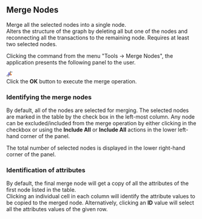 ## Merge Nodes

Merge all the selected nodes into a single node.  
Alters the structure of the graph by deleting all but one of the nodes
and reconnecting all the transactions to the remaining node. Requires at
least two selected nodes.  
  
Clicking the command from the menu "Tools → Merge Nodes", the
application presents the following panel to the user.  
  
![merge nodes dialog](resources/mergenodes.png)  
Click the **OK** button to execute the merge operation.  

### Identifying the merge nodes

By default, all of the nodes are selected for merging. The selected
nodes are marked in the table by the check box in the left-most column.
Any node can be excluded/included from the merge operation by either
clicking in the checkbox or using the **Include All** or **Include All**
actions in the lower left-hand corner of the panel.  
  
The total number of selected nodes is displayed in the lower right-hand
corner of the panel.

### Identification of attributes

By default, the final merge node will get a copy of all the attributes
of the first node listed in the table.  
Clicking an individual cell in each column will identify the attribute
values to be copied to the merged node. Alternatively, clicking an
**ID** value will select all the attributes values of the given row.
